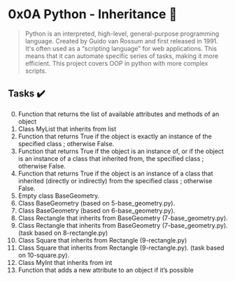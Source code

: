 # 0x0A Python - Inheritance :snake:

> Python is an interpreted, high-level, general-purpose programming language. Created by Guido van Rossum and first released in 1991. It's often used as a “scripting language” for web applications. This means that it can automate specific series of tasks, making it more efficient. This project covers OOP in python with more complex scripts.

## Tasks :heavy_check_mark:

0. Function that returns the list of available attributes and methods of an object
1. Class MyList that inherits from list
2. Function that returns True if the object is exactly an instance of the specified class ; otherwise False.
3. Function that returns True if the object is an instance of, or if the object is an instance of a class that inherited from, the specified class ; otherwise False.
4. Function that returns True if the object is an instance of a class that inherited (directly or indirectly) from the specified class ; otherwise False.
5. Empty class BaseGeometry.
6. Class BaseGeometry (based on 5-base_geometry.py).
7. Class BaseGeometry (based on 6-base_geometry.py).
8. Class Rectangle that inherits from BaseGeometry (7-base_geometry.py).
9. Class Rectangle that inherits from BaseGeometry (7-base_geometry.py). (task based on 8-rectangle.py)
10. Class Square that inherits from Rectangle (9-rectangle.py)
11. Class Square that inherits from Rectangle (9-rectangle.py). (task based on 10-square.py).
12. Class MyInt that inherits from int
13. Function that adds a new attribute to an object if it’s possible


